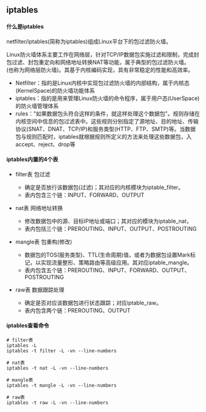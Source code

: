 ## iptables
#### 什么是iptables
netfilter/iptables(简称为iptables)组成Linux平台下的包过滤防火墙。  

  Linux防火墙体系主要工作在网络层，针对TCP/IP数据包实施过滤和限制，完成封包过滤、封包重定向和网络地址转换NAT等功能，属于典型的包过滤防火墙。  
(也称为网络层防火墙)。其基于内核编码实现，具有非常稳定的性能和高效率。  

 - Netfilter：指的是Linux内核中实现包过滤防火墙的内部结构，属于内核态(KernelSpace)的防火墙功能体系  
 - iptables：指的是用来管理Linux防火墙的命令程序，属于用户态(UserSpace)的防火墙管理体系  
 - rules："如果数据包头符合这样的条件，就这样处理这个数据包"。规则存储在内核空间中信息的包过滤表中。这些规则分别指定了源地址、目的地址、传输协议(SNAT、DNAT、TCP/IP)和服务类型(HTTP、FTP、SMTP)等。当数据包与规则匹配时，iptables就根据规则所定义的方法来处理这些数据包，入accept、reject、drop等  

#### iptables内置的4个表
- filter表        包过滤
  - 确定是否放行该数据包(过滤)；其对应的内核模块为iptable_filter。
  - 表内包含三个链：INPUT、FORWARD、OUTPUT

- nat表           网络地址转换
  - 修改数据包中的源、目标IP地址或端口；其对应的模块为iptable_nat，
  - 表内包括三个链：PREROUTING、INPUT、OUTPUT、POSTROUTING

- mangle表        包重构(修改)
  - 数据包的TOS(服务类型)、TTL(生命周期)值，或者为数据包设置Mark标记，以实现流量整形、策略路由等高级应用。其对应iptable_mangle。
  - 表内包含五个链：PREROUTING、INPUT、FORWARD、OUTPUT、POSTROUTING

- raw表           数据跟踪处理
  - 确定是否对应该数据包进行状态跟踪；对应iptable_raw。
  - 表内包含两个链：PREROUTING、OUTPUT


#### iptables查看命令
```
# filter表
iptables -L
iptables -t filter -L -vn --line-numbers

# nat表
iptables -t nat -L -vn --line-numbers

# mangle表
iptables -t mangle -L -vn --line-numbers

# raw表
iptables -t raw -L -vn --line-numbers
```

